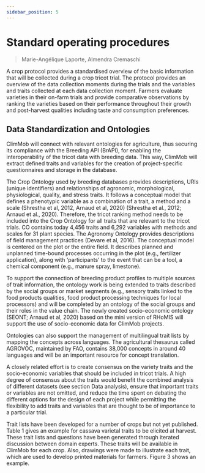 ```yaml
---
sidebar_position: 5
---
```


# Standard operating procedures

> Marie-Angélique Laporte, Almendra Cremaschi

A crop protocol provides a standardised overview of the basic information that will be collected during a crop tricot trial. The protocol provides an overview of the data collection moments during the trials and the variables and traits collected at each data collection moment. Farmers evaluate varieties in their on-farm trials and provide comparative observations by ranking the varieties based on their performance throughout their growth and post-harvest qualities including taste and consumption preferences.

## Data Standardization and Ontologies 

ClimMob will connect with relevant ontologies for agriculture, thus securing its compliance with the Breeding API (BrAPI), for enabling the interoperability of the tricot data with breeding data. This way, ClimMob will extract defined traits and variables for the creation of project-specific questionnaires and storage in the database. 

The Crop Ontology used by breeding databases provides descriptions, URIs (unique identifiers) and relationships of agronomic, morphological, physiological, quality, and stress traits. It follows a conceptual model that defines a phenotypic variable as a combination of a trait, a method and a scale (Shrestha et al, 2012, Arnaud et al, 2020) (Shrestha et al., 2012; Arnaud et al., 2020). Therefore, the tricot ranking method needs to be included into the Crop Ontology for all traits that are relevant to the tricot trials.  CO contains today 4,456 traits and 6,292 variables with methods and scales for 31 plant species. The Agronomy Ontology provides descriptions of field management practices (Devare et al, 2016). The conceptual model is centered on the plot or the entire field. It describes planned and unplanned time-bound processes occurring in the plot (e.g., fertilizer application), along with ‘participants’ to the event that can be a tool, a chemical component (e.g., manure spray, limestone). 

To support the connection of breeding product profiles to multiple sources of trait information, the ontology work is being extended to traits described by the social groups or market segments (e.g., sensory traits linked to the food products qualities, food product processing techniques for local processors) and will be completed by an ontology of the social groups and their roles in the value chain. The newly created socio-economic ontology (SEONT; Arnaud et al, 2020) based on the mini version of RHoMIS will support the use of socio-economic data for ClimMob projects. 

Ontologies can also support the management of multilingual trait lists by mapping the concepts across languages. The agricultural thesaurus called AGROVOC, maintained by FAO, contains 38,000 concepts in around 40 languages and will be an important resource for concept translation. 

A closely related effort is to create consensus on the variety traits and the socio-economic variables that should be included in tricot trials. A high degree of consensus about the traits would benefit the combined analysis of different datasets (see section Data analysis), ensure that important traits or variables are not omitted, and reduce the time spent on debating the different options for the design of each project while permitting the flexibility to add traits and variables that are thought to be of importance to a particular trial.  

Trait lists have been developed for a number of crops but not yet published. Table 1 gives an example for cassava varietal traits to be elicited at harvest. These trait lists and questions have been generated through iterated discussion between domain experts. These traits will be available in ClimMob for each crop. Also, drawings were made to illustrate each trait, which are used to develop printed materials for farmers. Figure 3 shows an example. 
 